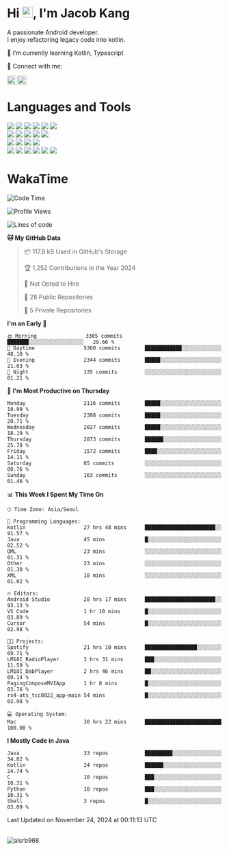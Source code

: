# Hi <img src="https://media.giphy.com/media/hvRJCLFzcasrR4ia7z/giphy.gif" width="25px">, I'm Jacob Kang
A passionate Android developer.
</br>
I enjoy refactoring legacy code into kotlin.

🌱 I’m currently learning Kotlin, Typescript

🤝 Connect with me:

<a href="https://www.linkedin.com/in/minkyu-kang-b7477b1b2/"><img align="left" src="https://raw.githubusercontent.com/yushi1007/yushi1007/main/images/linkedin.svg" alt="Minkyu Kang | LinkedIn" width="21px"/></a>
<a href="https://www.instagram.com/_jacob_kang/"><img align="left" src="https://raw.githubusercontent.com/yushi1007/yushi1007/main/images/instagram.svg" alt="Jacob Kang | Instagram" width="21px"/></a>

</br>

# Languages and Tools

<div align="left">
<img src="https://img.shields.io/badge/java-007396?logo=java&logoColor=white"/>
<img src="https://img.shields.io/badge/kotlin-7F52FF?logo=kotlin&logoColor=white"/>
<img src="https://img.shields.io/badge/python-3776AB?logo=python&logoColor=white"/>
<img src="https://img.shields.io/badge/bash shell-4EAA25?logo=gnubash&logoColor=white"/>
<img src="https://img.shields.io/badge/c-A8B9CC?logo=c&logoColor=white"/>
<img src="https://img.shields.io/badge/c++-00599C?logo=c%2b%2b&logoColor=white"/>
</div>
<div align="left">
<img src="https://img.shields.io/badge/git-F05032?logo=git&logoColor=white"/>
<img src="https://img.shields.io/badge/github-181717?logo=github&logoColor=white"/>
<img src="https://img.shields.io/badge/mysql-4479A1?logo=mysql&logoColor=white"/>
<img src="https://img.shields.io/badge/sqlite-003B57?logo=sqlite&logoColor=white"/>
<img src="https://img.shields.io/badge/amazon AWS-232F3E?logo=amazonaws&logoColor=white"/>
</div>
<div align="left">
<img src="https://img.shields.io/badge/android-3DDC84?logo=android&logoColor=white"/>
<img src="https://img.shields.io/badge/linux-FCC624?logo=linux&logoColor=white"/>
<img src="https://img.shields.io/badge/flask-000000?logo=flask&logoColor=white"/>
<img src="https://img.shields.io/badge/arduino-00979D?logo=arduino&logoColor=white"/>
</div>
<div align="left">
<img src="https://img.shields.io/badge/slack-4A154B?logo=slack&logoColor=white"/>
<img src="https://img.shields.io/badge/notion-000000?logo=notion&logoColor=white"/>
<img src="https://img.shields.io/badge/jira-0052CC?logo=jira&logoColor=white"/>
<img src="https://img.shields.io/badge/postman-FF6C37?logo=postman&logoColor=white"/>
<img src="https://img.shields.io/badge/intellij-000000?logo=intellijidea&logoColor=white"/>
<img src="https://img.shields.io/badge/pycharm-000000?logo=pycharm&logoColor=white"/>
</div>

# WakaTime

<!--START_SECTION:waka-->
![Code Time](http://img.shields.io/badge/Code%20Time-4%2C426%20hrs%206%20mins-blue)

![Profile Views](http://img.shields.io/badge/Profile%20Views-0-blue)

![Lines of code](https://img.shields.io/badge/From%20Hello%20World%20I%27ve%20Written-5.3%20million%20lines%20of%20code-blue)

**🐱 My GitHub Data** 

> 📦 117.8 kB Used in GitHub's Storage 
 > 
> 🏆 1,252 Contributions in the Year 2024
 > 
> 🚫 Not Opted to Hire
 > 
> 📜 28 Public Repositories 
 > 
> 🔑 5 Private Repositories 
 > 
**I'm an Early 🐤** 

```text
🌞 Morning                3305 commits        ███████░░░░░░░░░░░░░░░░░░   29.66 % 
🌆 Daytime                5360 commits        ████████████░░░░░░░░░░░░░   48.10 % 
🌃 Evening                2344 commits        █████░░░░░░░░░░░░░░░░░░░░   21.03 % 
🌙 Night                  135 commits         ░░░░░░░░░░░░░░░░░░░░░░░░░   01.21 % 
```
📅 **I'm Most Productive on Thursday** 

```text
Monday                   2116 commits        █████░░░░░░░░░░░░░░░░░░░░   18.99 % 
Tuesday                  2308 commits        █████░░░░░░░░░░░░░░░░░░░░   20.71 % 
Wednesday                2027 commits        █████░░░░░░░░░░░░░░░░░░░░   18.19 % 
Thursday                 2873 commits        ██████░░░░░░░░░░░░░░░░░░░   25.78 % 
Friday                   1572 commits        ████░░░░░░░░░░░░░░░░░░░░░   14.11 % 
Saturday                 85 commits          ░░░░░░░░░░░░░░░░░░░░░░░░░   00.76 % 
Sunday                   163 commits         ░░░░░░░░░░░░░░░░░░░░░░░░░   01.46 % 
```


📊 **This Week I Spent My Time On** 

```text
🕑︎ Time Zone: Asia/Seoul

💬 Programming Languages: 
Kotlin                   27 hrs 48 mins      ███████████████████████░░   91.57 % 
Java                     45 mins             █░░░░░░░░░░░░░░░░░░░░░░░░   02.52 % 
QML                      23 mins             ░░░░░░░░░░░░░░░░░░░░░░░░░   01.31 % 
Other                    23 mins             ░░░░░░░░░░░░░░░░░░░░░░░░░   01.30 % 
XML                      18 mins             ░░░░░░░░░░░░░░░░░░░░░░░░░   01.02 % 

🔥 Editors: 
Android Studio           28 hrs 17 mins      ███████████████████████░░   93.13 % 
VS Code                  1 hr 10 mins        █░░░░░░░░░░░░░░░░░░░░░░░░   03.89 % 
Cursor                   54 mins             █░░░░░░░░░░░░░░░░░░░░░░░░   02.98 % 

🐱‍💻 Projects: 
Spotify                  21 hrs 10 mins      █████████████████░░░░░░░░   69.71 % 
LM18I_RadioPlayer        3 hrs 31 mins       ███░░░░░░░░░░░░░░░░░░░░░░   11.59 % 
LM18I_DabPlayer          2 hrs 46 mins       ██░░░░░░░░░░░░░░░░░░░░░░░   09.14 % 
PagingComposeMVIApp      1 hr 8 mins         █░░░░░░░░░░░░░░░░░░░░░░░░   03.76 % 
rs4-ats_tcc8022_app-main 54 mins             █░░░░░░░░░░░░░░░░░░░░░░░░   02.98 % 

💻 Operating System: 
Mac                      30 hrs 22 mins      █████████████████████████   100.00 % 
```

**I Mostly Code in Java** 

```text
Java                     33 repos            █████████░░░░░░░░░░░░░░░░   34.02 % 
Kotlin                   24 repos            ██████░░░░░░░░░░░░░░░░░░░   24.74 % 
C                        10 repos            ███░░░░░░░░░░░░░░░░░░░░░░   10.31 % 
Python                   10 repos            ███░░░░░░░░░░░░░░░░░░░░░░   10.31 % 
Shell                    3 repos             █░░░░░░░░░░░░░░░░░░░░░░░░   03.09 % 
```




 Last Updated on November 24, 2024 at 00:11:13 UTC
<!--END_SECTION:waka-->

</br>

<div align="left">
<img align="left" src="https://github-readme-stats.vercel.app/api/top-langs?username=alsrb968&show_icons=true&locale=en&layout=compact&theme=dark" alt="alsrb968" />
</div>
